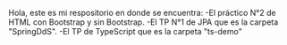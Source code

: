 Hola, este es mi respositorio en donde se encuentra:
  -El práctico N°2 de HTML con Bootstrap y sin Bootstrap. 
  -El TP N°1 de JPA que es la carpeta "SpringDdS".
  -El TP de TypeScript que es la carpeta "ts-demo"
